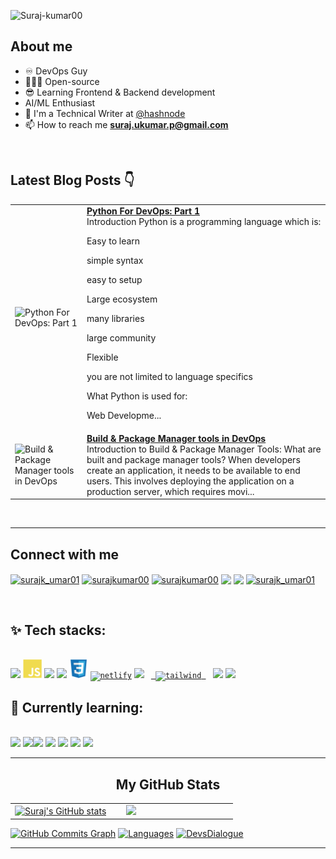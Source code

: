 <!-- This is the Header Banner of my profile -->

<!--![GihubBanner](https://github.com/Suraj-kumar00/Suraj-kumar00/blob/main/Gtihub_Banner.png)-->

<!-- This is my name -->

<!--<h1 align="center">Hi 👋, I'm Suraj</h1>-->

<!-- This is Typing SVG -->

<!--<p align="center">
  <a href="https://git.io/typing-svg"><img src="https://readme-typing-svg.demolab.com?font=Fira+Code&duration=3000&pause=1000&color=00D9F7&center=true&vCenter=true&width=435&lines=DevOps+Guy;Open-Source;Development;"></a>
</p>
-->

<!-- Visitors counter -->

<p align="left" > <img src="https://komarev.com/ghpvc/?username=Suraj-kumar00&label=Profile%20views&color=0e75b6&style=flat" alt="Suraj-kumar00" /> </p>

<!-- This is about me -->
<!--  <table>
   <tr>
    <td>
    -->

## About me 
- ♾️ DevOps Guy
- 🧑🏻‍💻 Open-source
- 😎 Learning Frontend & Backend development
- AI/ML Enthusiast
- 📝 I'm a Technical Writer at [@hashnode](https://surajk00.hashnode.dev/)
- 📫 How to reach me **suraj.ukumar.p@gmail.com**
</td>
<!--<td>
  <a href="https://app.daily.dev/surajkumar00"><img src="https://api.daily.dev/devcards/v2/4E1RDJyIvsiHn4ej7JYMu.png?r=g72&type=default" width="356" alt="Suraj's Dev Card"/></a>
<!-- <a align="center"  href="https://app.daily.dev/Surajkumar00"><img src="https://api.daily.dev/devcards/3ffdf10c31754b0b8990e50630821fca.png?r=57l" width="400" alt="Suraj's Dev Card"/></a>
   </td> 
  </tr>
 </table>
 -->

<br>

<!-- Read the blogs here on my hashnode profile -->

## Latest Blog Posts 👇

<!-- HASHNODE_BLOG:START -->
<table><tr><td><img src="https://cdn.hashnode.com/res/hashnode/image/upload/v1722795727932/87a45a67-d9e8-42f5-81a0-d56c8ded3cf3.png" alt="Python For DevOps: Part 1"></td><td><a href="https://surajk00.hashnode.dev/python-for-devops-part-1"><strong>Python For DevOps: Part 1</strong></a><br>Introduction
Python is a programming language which is:

Easy to learn

simple syntax

easy to setup



Large ecosystem

many libraries

large community



Flexible

you are not limited to language specifics



What Python is used for:

Web Developme...</td></tr><tr><td><img src="https://cdn.hashnode.com/res/hashnode/image/upload/v1721459973703/8e39ab10-8342-46c6-a9c6-8f54ceb2941c.png" alt="Build & Package Manager tools in DevOps"></td><td><a href="https://surajk00.hashnode.dev/build-packages-manager-tools-in-devops"><strong>Build & Package Manager tools in DevOps</strong></a><br>Introduction to Build & Package Manager Tools:
What are built and package manager tools?
When developers create an application, it needs to be available to end users. This involves deploying the application on a production server, which requires movi...</td></tr></table>
<!-- HASHNODE_BLOG:END -->

<br>

<!-- come on let's connect here -->

---

## Connect with me
<p align="left">
<a href="https://twitter.com/surajk_umar01" target="blank">
 <img align="center" src="https://img.shields.io/badge/Twitter-%231DA1F2.svg?style=for-the-badge&logo=Twitter&logoColor=white" alt="surajk_umar01" /></a>
<a href="https://linkedin.com/in/surajkumar00" target="blank"><img align="center" src="https://img.shields.io/badge/linkedin-%230077B5.svg?style=for-the-badge&logo=linkedin&logoColor=white" alt="surajkumar00" /></a>
<a href="https://discord.gg/PCmDTcz9" target="blank">
 <img align="center" src="https://img.shields.io/badge/Discord-%235865F2.svg?style=for-the-badge&logo=discord&logoColor=white" alt="surajkumar00" /></a>
<a href="https://hashnode.com/@surajkumar00" target="blank"><img align="center" src="https://img.shields.io/badge/Hashnode-2962FF?style=for-the-badge&logo=hashnode&logoColor=white" /></a>
<a href="https://www.leetcode.com/suraj-kumar00" target="blank"><img align="center" src="https://img.shields.io/badge/LeetCode-FFA116.svg?style=for-the-badge&logo=LeetCode&logoColor=white"/></a>
<a href="https://dashboard.twitch.tv/u/suraj_kumar00/home" target="blank">
 <img align="center" src="https://img.shields.io/badge/Twitch-9146FF?logo=twitch&logoColor=fff&style=for-the-badge" alt="surajk_umar01" /></a>
</p>

<!-- these are the tech stacks that I'm using currently-->

<br>

## ✨ Tech stacks:
   <br>
<code><a href="https://www.oracle.com/java/" target="_blank"><img height="30" src="https://www.vectorlogo.zone/logos/java/java-icon.svg"></a></code>
<code><a href="https://www.javascript.com/" target="_blank"><img height="30" src="https://raw.githubusercontent.com/devicons/devicon/master/icons/javascript/javascript-plain.svg"></a></code>
<code><a href="https://reactjs.org/" target="_blank"><img height="30" src="https://www.vectorlogo.zone/logos/reactjs/reactjs-icon.svg"></a></code>
<code><a href="https://www.w3schools.com/html/" target="_blank"><img height="30" src="https://www.vectorlogo.zone/logos/w3_html5/w3_html5-icon.svg"></a></code>
<code><a href="https://www.w3schools.com/css/" target="_blank"><img height="30" src="https://raw.githubusercontent.com/devicons/devicon/master/icons/css3/css3-original.svg"></a></code>
<code><a href="https://www.netlify.com/" target="_blank"><img src="https://www.vectorlogo.zone/logos/netlify/netlify-icon.svg" alt="netlify"  height="30"></a></code>
<!-- <code><a href="https://redux.js.org" target="_blank"> <img src="https://raw.githubusercontent.com/devicons/devicon/master/icons/redux/redux-original.svg" alt="redux" height="30"></a></code>
<code><a href="https://sass-lang.com" target="_blank"> <img src="https://raw.githubusercontent.com/devicons/devicon/master/icons/sass/sass-original.svg" alt="sass"  height="30"></a></code> -->
<code><a href="https://getbootstrap.com/" target="_blank"><img height="30" src="https://upload.wikimedia.org/wikipedia/commons/thumb/b/b2/Bootstrap_logo.svg/512px-Bootstrap_logo.svg.png?20210507000024"></a></code>
 <code> <a href="https://tailwindcss.com/" target="_blank"> <img src="https://www.vectorlogo.zone/logos/tailwindcss/tailwindcss-icon.svg" alt="tailwind" height="30"/> </a> </code>
<code><a href="https://nodejs.org/en/" target="_blank"><img height="30" src="https://www.vectorlogo.zone/logos/nodejs/nodejs-icon.svg"></a></code>
<code><a href="https://git-scm.com/" target="_blank"><img height="30" src="https://www.vectorlogo.zone/logos/git-scm/git-scm-icon.svg"></a></code>


<br>

<!-- these are my tech stacks that i'm Looking forward to learn -->


## 🌱 Currently learning:

<br>
<code><a href="https://go.dev/" target="_blank"><img height="30" src="https://img.shields.io/badge/Go-00ADD8?logo=go&logoColor=fff&style=for-the-badge"></a></code>
<code><a href="https://www.docker.com/" target="_blank"><img height="30" src="https://img.shields.io/badge/Docker-2496ED?logo=docker&logoColor=fff&style=for-the-badge"></a></code><code><a href="https://kubernetes.io/" target="_blank"><img height="30" src="https://img.shields.io/badge/Kubernetes-326CE5?logo=kubernetes&logoColor=fff&style=for-the-badge"></a></code>
<code><a href="https://aws.amazon.com/" target="_blank"><img height="30" src="https://img.shields.io/badge/AWS-%23FF9900.svg?style=for-the-badge&logo=amazon-aws&logoColor=white"></a></code>
<code><a href="https://www.terraform.io/" target="_blank"><img height="30" src="https://img.shields.io/badge/Terraform-7B42BC?logo=terraform&logoColor=fff&style=for-the-badge"></a></code>
<code><a href="https://www.jenkins.io/" target="_blank"><img height="30" src="https://img.shields.io/badge/Jenkins-D24939?logo=jenkins&logoColor=fff&style=for-the-badge"></a></code>
<code><a href="https://prometheus.io/docs/introduction/overview/" target="_blank"><img height="30" src="https://img.shields.io/badge/Prometheus-E6522C?logo=prometheus&logoColor=fff&style=for-the-badge"></a></code>
</details>
<br>


<!--## Operating Systems </h3>  
![Windows Badge](https://img.shields.io/badge/Windows-0078D4?logo=windows&logoColor=fff&style=for-the-badge)
![Ubuntu](https://img.shields.io/badge/Ubuntu-E95420?logo=ubuntu&logoColor=fff&style=for-the-badge)
![Linux Badge](https://img.shields.io/badge/Linux-FCC624?logo=linux&logoColor=000&style=for-the-badge)

<br>

##  IDE, code editor, compiler, debugger and build tools  
![Visual Studio Code Badge](https://img.shields.io/badge/Visual%20Studio%20Code-007ACC?logo=visualstudiocode&logoColor=fff&style=for-the-badge)

---
-->

 <hr>
 

<h2 align="center">My GitHub Stats</h2>
  </div>
  <div align="center">
    <table>
      <tr>
        <td width="45%">
          <a href="http://www.github.com/Suraj-kumar00"><img src="https://github-readme-stats.vercel.app/api?username=Suraj-kumar00&theme=tokyonight&show_icons=true&hide_border=true&count_private=false" alt="Suraj's GitHub stats" /></a> 
        </td>
        <td width="45%">
          <a href="http://www.github.com/Suraj-kumar00"><img src="https://github-readme-streak-stats.herokuapp.com/?user=Suraj-kumar00&theme=tokyonight&hide_border=true" /></a>
    </table>
      </div>
      <a href="http://www.github.com/Suraj-kumar00"><img src="https://github-readme-activity-graph.vercel.app/graph?username=Suraj-kumar00&theme=merko&bg_color=1c1917&color=ffffff&line=0891b2&point=ffffff&area_color=1c1917&area=true&hide_border=true&custom_title=GitHub%20Commits%20Graph" alt="GitHub Commits Graph" /></a>
    </td>
  </tr>

   </table>
      </div>
      <a href="http://www.github.com/Suraj-kumar00"><img src="https://github-readme-stats.vercel.app/api/top-langs/?username=Suraj-kumar00&theme=tokyonight&show_icons=true&hide_border=true&layout=compact" alt="Languages" /></a>
    </td>
  </tr>
   </table>
      </div>
      <a href="https://discord.com/invite/xmM3cQUSyF"><img src="https://github.com/yash02k3/GITM_TechFest/blob/yash/contributer/assets/logo/DevsDialogue%20Logo.png" alt="DevsDialogue" width="200px" height="170px" alt="GitHub Commits Graph" /></a>
    </td>
  </tr>

</div>
<hr>





<!--This section is for the DevsDailogue community Discord joining page-->

<!--## 

<p align="left">
  <a href="https://discord.com/invite/xmM3cQUSyF">
    <img src="">
    <br>
    DevsDialogue
  </a>
</p>


-->








<!--Hacktoberfest 2023 Badges

## Hacktoberfest 2023 Badges

[![Hacktoberfest 2023 Badges](https://holopin.me/surajkumar00)](https://holopin.io/@surajkumar00)-->

<!--Hacktoberfest 2023 Badges ends here-->


<!-- This is LeetCode Stats-->
<!--![](https://leetcard.jacoblin.cool/Suraj-kumar00?ext=heatmap)-->


